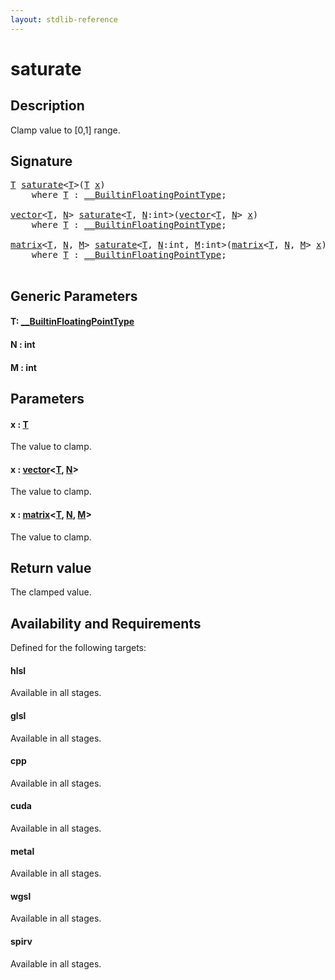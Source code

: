 ```yaml
---
layout: stdlib-reference
---
```


# saturate

## Description

Clamp value to [0,1] range.



## Signature 

<pre>
<a href="saturate.md#typeparam-T" class="code_type">T</a> <a href="saturate.md">saturate</a>&lt;<a href="saturate.md#typeparam-T" class="code_type">T</a>&gt;(<a href="saturate.md#typeparam-T" class="code_type">T</a> <a href="saturate.md#decl-x" class="code_param">x</a>)
    <span class='code_keyword'>where</span> <a href="saturate.md#typeparam-T" class="code_type">T</a> : <a href="../interfaces/0_builtinfloatingpointtype-029hm/index.md" class="code_type">__BuiltinFloatingPointType</a>;

<a href="../types/vector/index.md" class="code_type">vector</a>&lt;<a href="saturate.md#typeparam-T" class="code_type">T</a>, <a href="saturate.md#decl-N" class="code_var">N</a>&gt; <a href="saturate.md">saturate</a>&lt;<a href="saturate.md#typeparam-T" class="code_type">T</a>, <a href="saturate.md#decl-N" class="code_var">N</a>:<span class="code_keyword">int</span>&gt;(<a href="../types/vector/index.md" class="code_type">vector</a>&lt;<a href="saturate.md#typeparam-T" class="code_type">T</a>, <a href="saturate.md#decl-N" class="code_var">N</a>&gt; <a href="saturate.md#decl-x" class="code_param">x</a>)
    <span class='code_keyword'>where</span> <a href="saturate.md#typeparam-T" class="code_type">T</a> : <a href="../interfaces/0_builtinfloatingpointtype-029hm/index.md" class="code_type">__BuiltinFloatingPointType</a>;

<a href="../types/matrix/index.md" class="code_type">matrix</a>&lt;<a href="saturate.md#typeparam-T" class="code_type">T</a>, <a href="saturate.md#decl-N" class="code_var">N</a>, <a href="saturate.md#decl-M" class="code_var">M</a>&gt; <a href="saturate.md">saturate</a>&lt;<a href="saturate.md#typeparam-T" class="code_type">T</a>, <a href="saturate.md#decl-N" class="code_var">N</a>:<span class="code_keyword">int</span>, <a href="saturate.md#decl-M" class="code_var">M</a>:<span class="code_keyword">int</span>&gt;(<a href="../types/matrix/index.md" class="code_type">matrix</a>&lt;<a href="saturate.md#typeparam-T" class="code_type">T</a>, <a href="saturate.md#decl-N" class="code_var">N</a>, <a href="saturate.md#decl-M" class="code_var">M</a>&gt; <a href="saturate.md#decl-x" class="code_param">x</a>)
    <span class='code_keyword'>where</span> <a href="saturate.md#typeparam-T" class="code_type">T</a> : <a href="../interfaces/0_builtinfloatingpointtype-029hm/index.md" class="code_type">__BuiltinFloatingPointType</a>;

</pre>

## Generic Parameters

####  <a id="typeparam-T"></a>T: [\_\_BuiltinFloatingPointType](../interfaces/0_builtinfloatingpointtype-029hm/index.md)
####  <a id="decl-N"></a>N  : int
####  <a id="decl-M"></a>M  : int

## Parameters

####  <a id="decl-x"></a>x  : [T](saturate.md#typeparam-T)
The value to clamp.

####  <a id="decl-x"></a>x  : [vector](../types/vector/index.md)\<[T](../types/vector/index.md#typeparam-T), [N](../types/vector/index.md#decl-N)\>
The value to clamp.

####  <a id="decl-x"></a>x  : [matrix](../types/matrix/index.md)\<[T](../types/matrix/t-0.md), [N](../types/matrix/index.md#decl-N), [M](../types/matrix/index.md#decl-M)\>
The value to clamp.


## Return value
The clamped value.


## Availability and Requirements

Defined for the following targets:

#### hlsl
Available in all stages.

#### glsl
Available in all stages.

#### cpp
Available in all stages.

#### cuda
Available in all stages.

#### metal
Available in all stages.

#### wgsl
Available in all stages.

#### spirv
Available in all stages.




<script>
// Fix .md links to .html when on ReadTheDocs
if (window.location.hostname.includes('readthedocs') || 
    window.location.hostname.includes('rtfd.io')) {
  document.addEventListener('DOMContentLoaded', function() {
    const links = document.querySelectorAll('a');
    links.forEach(link => {
      const href = link.getAttribute('href');
      if (href && href.includes('.md')) {
        // This regex will handle .md links with or without fragment identifiers or query parameters
        link.href = link.href.replace(/(.+)\.md(#[^?]*)?(\?.*)?$/, '$1.html$2$3');
      }
    });
  });
}
</script>
